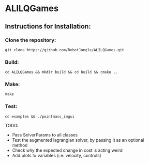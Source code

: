 # ALILQGames

## Instructions for Installation:

### Clone the repository:

```git clone https://github.com/RobotJungle/ALILQGames.git ```

### Build:

```cd ALILQGames && mkdir build && cd build && cmake .. ```

### Make:

```make ```


### Test:

```cd examples && ./pointmass_imgui```

TODO:
- Pass SolverParams to all classes
- Test the augmented lagrangian solver, by passing it as an optional method
- Check why the expected change in cost is acting weird
- Add plots to variables (i.e. velocity, controls)
